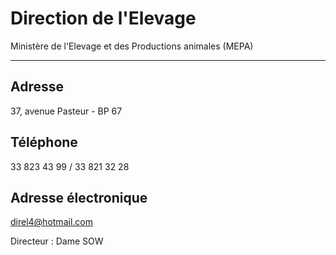 # Direction de l'Elevage

Ministère de l'Elevage et des Productions animales (MEPA)  

------------------------------------------------------------

**Adresse**
-----------

37, avenue Pasteur - BP 67

**Téléphone**
-------------

33 823 43 99 / 33 821 32 28

**Adresse électronique**
------------------------

[direl4@hotmail.com](../../../services/direl4hotmailcom.md)

Directeur : Dame SOW